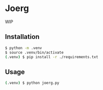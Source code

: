 
# Joerg

WIP

## Installation

```bash
$ python -m .venv
$ source .venv/bin/activate
(.venv) $ pip install -r ./requirements.txt
```

## Usage

```bash
(.venv) $ python joerg.py
```

